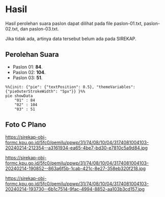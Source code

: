 # Hasil

Hasil perolehan suara paslon dapat dilihat pada file paslon-01.txt, paslon-02.txt, dan paslon-03.txt.

Jika tidak ada, artinya data tersebut belum ada pada SIREKAP.

## Perolehan Suara

 * Paslon 01: **84**.
 * Paslon 02: **104**.
 * Paslon 03: **51**.

```mermaid
%%{init: {"pie": {"textPosition": 0.5}, "themeVariables": {"pieOuterStrokeWidth": "5px"}} }%%
pie showData
    "01" : 84
    "02" : 104
    "03" : 51
```
## Foto C Plano

https://sirekap-obj-formc.kpu.go.id/5fc0/pemilu/ppwp/31/74/08/10/04/3174081004103-20240214-212354--a3161934-ea65-4be7-bd30-e7810c5a9d84.jpg

https://sirekap-obj-formc.kpu.go.id/5fc0/pemilu/ppwp/31/74/08/10/04/3174081004103-20240214-190852--863a6f5b-1cab-421c-8e27-358eb320f218.jpg

https://sirekap-obj-formc.kpu.go.id/5fc0/pemilu/ppwp/31/74/08/10/04/3174081004103-20240214-193730--6b1c7514-9fac-4994-8852-aa103b3cd157.jpg
